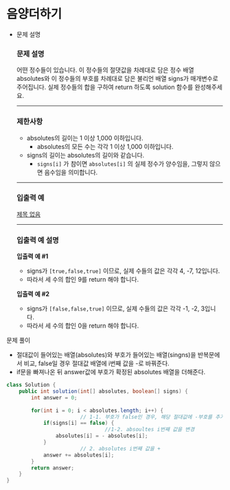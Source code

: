 # 음양더하기

- 문제 설명

  ### **문제 설명**

  어떤 정수들이 있습니다. 이 정수들의 절댓값을 차례대로 담은 정수 배열 absolutes와 이 정수들의 부호를 차례대로 담은 불리언 배열 signs가 매개변수로 주어집니다. 실제 정수들의 합을 구하여 return 하도록 solution 함수를 완성해주세요.

  ------

  ### 제한사항

  - absolutes의 길이는 1 이상 1,000 이하입니다.
    - absolutes의 모든 수는 각각 1 이상 1,000 이하입니다.
  - signs의 길이는 absolutes의 길이와 같습니다.
    - `signs[i]` 가 참이면 `absolutes[i]` 의 실제 정수가 양수임을, 그렇지 않으면 음수임을 의미합니다.

  ------

  ### 입출력 예

  [제목 없음](https://www.notion.so/65eba82f108942fe8a27ebe3002aa063)

  ------

  ### 입출력 예 설명

  **입출력 예 #1**

  - signs가 `[true,false,true]` 이므로, 실제 수들의 값은 각각 4, -7, 12입니다.
  - 따라서 세 수의 합인 9를 return 해야 합니다.

  **입출력 예 #2**

  - signs가 `[false,false,true]` 이므로, 실제 수들의 값은 각각 -1, -2, 3입니다.
  - 따라서 세 수의 합인 0을 return 해야 합니다.

문제 풀이

- 절대값이 들어있는 배열(absolutes)와 부호가 들어있는 배열(singns)을 반복문에서 비교, false일 경우 절대값 배열에 i번째 값을 -로 바꿔준다.
- if문을 빠져나온 뒤 answer값에 부호가 확정된 absolutes 배열을 더해준다.

```java
class Solution {
    public int solution(int[] absolutes, boolean[] signs) {
        int answer = 0;
        
        for(int i = 0; i < absolutes.length; i++) {
						// 1-1. 부호가 false인 경우, 해당 절대값에 -부호를 추가
            if(signs[i] == false) {
								//1-2. absoultes i번째 값을 변경
                absolutes[i] = - absolutes[i];
            }
						// 2. absolutes i번째 값을 +
            answer += absolutes[i]; 
        }
        return answer;
    }
}
```